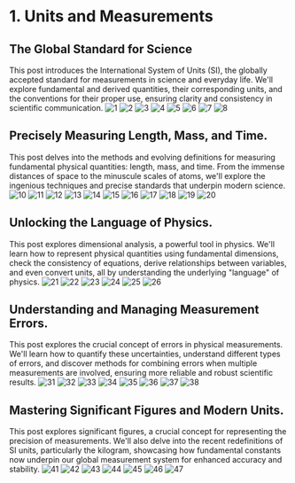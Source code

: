 # 1. Units and Measurements

## The Global Standard for Science
This post introduces the International System of Units (SI), the globally accepted standard for measurements in science and everyday life. We'll explore fundamental and derived quantities, their corresponding units, and the conventions for their proper use, ensuring clarity and consistency in scientific communication.
![1](https://github.com/user-attachments/assets/dfc0574a-cd7d-471c-ae7d-a2240f2688f6)
![2](https://github.com/user-attachments/assets/549e0315-f677-4b41-867b-118160cb0d63)
![3](https://github.com/user-attachments/assets/0f42b8d7-035f-496c-8cd6-68d317d26926)
![4](https://github.com/user-attachments/assets/1be8d30a-ec09-4f9f-96d6-652b8b452baa)
![5](https://github.com/user-attachments/assets/70f9f78d-6fb4-406f-840c-9db66b5bb6ff)
![6](https://github.com/user-attachments/assets/6d4e4129-c4b2-4ba1-a133-5c44368c33ea)
![7](https://github.com/user-attachments/assets/a591efe7-541d-4c32-bade-4e18ed42bce6)
![8](https://github.com/user-attachments/assets/fa61d25b-f72a-455e-8109-4092772913c9)


## Precisely Measuring Length, Mass, and Time.
This post delves into the methods and evolving definitions for measuring fundamental physical quantities: length, mass, and time. From the immense distances of space to the minuscule scales of atoms, we'll explore the ingenious techniques and precise standards that underpin modern science.
![10](https://github.com/user-attachments/assets/82d00906-b505-4648-ab52-41ddbe25a5a3)
![11](https://github.com/user-attachments/assets/4e9e0658-538b-4fcd-a3e0-5977ccf91dba)
![12](https://github.com/user-attachments/assets/c546532d-fe1c-4adc-8acb-d7cd986882a1)
![13](https://github.com/user-attachments/assets/bad585ae-7518-486d-b964-39c3f1abfbc5)
![14](https://github.com/user-attachments/assets/d073d01f-4e4d-4dbc-9f76-ff97ae0fbb8e)
![15](https://github.com/user-attachments/assets/e695aae3-0d37-4c44-a952-f066b76e5b80)
![16](https://github.com/user-attachments/assets/cb80e0d7-68f2-47cf-b025-32abda919303)
![17](https://github.com/user-attachments/assets/50dd28ec-2905-4293-a749-53d01e50a90b)
![18](https://github.com/user-attachments/assets/e8488062-cd40-4d46-8697-0b2a26b87686)
![19](https://github.com/user-attachments/assets/983a4cdd-98ed-496b-9ae6-ac5f1acb759e)
![20](https://github.com/user-attachments/assets/9f05754c-394d-4126-9ec1-edad692f2e32)


## Unlocking the Language of Physics.
This post explores dimensional analysis, a powerful tool in physics. We'll learn how to represent physical quantities using fundamental dimensions, check the consistency of equations, derive relationships between variables, and even convert units, all by understanding the underlying "language" of physics.
![21](https://github.com/user-attachments/assets/60153adf-cf9c-44a9-a452-550a55a00bb1)
![22](https://github.com/user-attachments/assets/38469afc-ef36-48b1-93dc-05d234208891)
![23](https://github.com/user-attachments/assets/b132e777-0d54-4fc4-99ec-d29a2f7f5019)
![24](https://github.com/user-attachments/assets/f3a8da9f-b17e-4b49-898e-caba1a7dbb5f)
![25](https://github.com/user-attachments/assets/52a3f932-67ce-4a09-bb83-c30b8e9ef500)
![26](https://github.com/user-attachments/assets/6376c0ad-74b3-4406-9e51-b2f6aa6fca89)


## Understanding and Managing Measurement Errors.
This post explores the crucial concept of errors in physical measurements. We'll learn how to quantify these uncertainties, understand different types of errors, and discover methods for combining errors when multiple measurements are involved, ensuring more reliable and robust scientific results.
![31](https://github.com/user-attachments/assets/54bcf35e-a49f-410b-a6c7-0c46e3815a28)
![32](https://github.com/user-attachments/assets/5096972d-48a4-47c8-8b3b-afe17071c248)
![33](https://github.com/user-attachments/assets/9c2b7f0f-62da-4d8c-8f78-b1777cc12ebd)
![34](https://github.com/user-attachments/assets/dfbee3ea-92ca-4eb8-9d42-8421280a4e9d)
![35](https://github.com/user-attachments/assets/0cf3421b-e7fe-430e-8f59-3c08830a4621)
![36](https://github.com/user-attachments/assets/3ac0332e-578b-4471-ab4d-b9508f1253eb)
![37](https://github.com/user-attachments/assets/c7b6b030-8100-4fd6-8467-5fc42b8d1c73)
![38](https://github.com/user-attachments/assets/40980a42-2322-4a11-9879-e2269b1034aa)


## Mastering Significant Figures and Modern Units.
This post explores significant figures, a crucial concept for representing the precision of measurements. We'll also delve into the recent redefinitions of SI units, particularly the kilogram, showcasing how fundamental constants now underpin our global measurement system for enhanced accuracy and stability.
![41](https://github.com/user-attachments/assets/53caef1d-18a3-4934-a434-672c651f5fb0)
![42](https://github.com/user-attachments/assets/a41bfc59-bc14-4579-8112-f8c154ff2992)
![43](https://github.com/user-attachments/assets/b648937c-555d-48b1-8ca7-9954220698ae)
![44](https://github.com/user-attachments/assets/235938f5-58f8-47bc-bf6d-75c0aaa9c64d)
![45](https://github.com/user-attachments/assets/cccb8981-7ee2-48e3-b2bd-a23df1521412)
![46](https://github.com/user-attachments/assets/873ea474-def1-412a-b4ab-bb8975b12b3b)
![47](https://github.com/user-attachments/assets/c871ebc6-3061-487d-8a4d-a4dca1ca563e)


